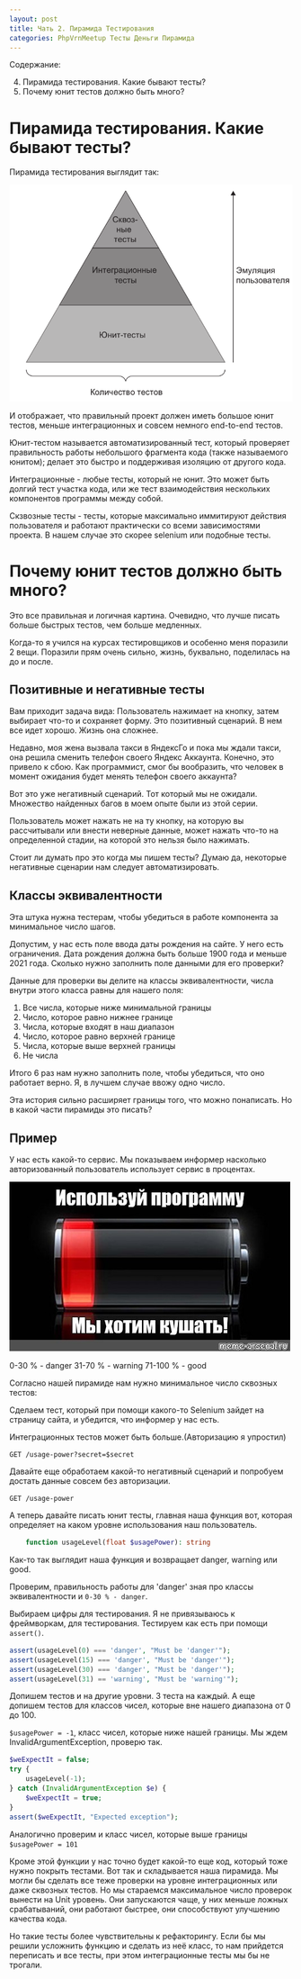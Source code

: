 ```yaml
---
layout: post
title: Чать 2. Пирамида Тестирования
categories: PhpVrnMeetup Тесты Деньги Пирамида
---
```


Содержание: 

4. Пирамида тестирования. Какие бывают тесты?
5. Почему юнит тестов должно быть много? 

# Пирамида тестирования. Какие бывают тесты?

Пирамида тестирования выглядит так:

![pyramid](/images/2021/04/pyramid.png)

И отображает, что правильный проект должен иметь большое юнит тестов,
меньше интеграционных и совсем немного end-to-end тестов. 

Юнит-тестом называется автоматизированный тест, который проверяет правильность работы небольшого фрагмента кода (также называемого
юнитом); делает это быстро и поддерживая изоляцию от другого кода.

Интеграционные - любые тесты, который не юнит. Это может быть долгий тест участка кода, или же тест взаимодействия нескольких компонентов программы между собой.

Скзвозные тесты - тесты, которые максимально иммитируют действия пользователя и работают практически со всеми зависимостями проекта. В нашем случае это скорее selenium или подобные тесты.    

# Почему юнит тестов должно быть много? 
Это все правильная и логичная картина. Очевидно, что лучше писать больше быстрых тестов, чем больше медленных.

Когда-то я учился на курсах тестировщиков и особенно меня поразили 
2 вещи. Поразили прям очень сильно, жизнь, буквально, поделилась на до и после. 

## Позитивные и негативные тесты

Вам приходит задача вида: Пользователь нажимает на кнопку, затем выбирает что-то и сохраняет форму. 
Это позитивный сценарий. В нем все идет хорошо. Жизнь она сложнее. 

Недавно, моя жена вызвала такси в ЯндексГо и пока мы ждали такси, она решила сменить телефон своего Яндекс Аккаунта. 
Конечно, это привело к сбою. Как программист, смог бы вообразить,
что человек в момент ожидания будет менять телефон своего аккаунта?

Вот это уже негативный сценарий. Тот который мы не ожидали. Множество найденных багов в моем опыте были из этой серии.

Пользователь может нажать не на ту кнопку, на которую вы рассчитывали или внести неверные данные, может нажать что-то на определенной стадии, на которой это нельзя было нажимать.

Стоит ли думать про это когда мы пишем тесты? Думаю да, некоторые негативные сценарии нам следует автоматизировать.

## Классы эквивалентности 

Эта штука нужна тестерам, чтобы убедиться в работе компонента за минимальное число шагов. 

Допустим, у нас есть поле ввода даты рождения на сайте. У него есть ограничения. Дата рождения 
должна быть больше 1900 года и меньше 2021 года. Сколько нужно заполнить поле данными для его проверки?

Данные для проверки вы делите на классы эквивалентности, числа внутри этого класса равны для нашего поля:

1. Все числа, которые ниже минимальной границы
2. Число, которое равно нижнее границе
3. Числа, которые входят в наш диапазон
4. Число, которое равно верхней границе
5. Числа, которые выше верхней границы
6. Не числа

Итого 6 раз нам нужно заполнить поле, чтобы убедиться, что оно работает верно. Я, в лучшем случае ввожу одно число.

Эта история сильно расширяет границы того, что можно понаписать. Но в какой части пирамиды это писать? 

## Пример

У нас есть какой-то сервис. Мы показываем информер насколько авторизованный пользователь использует сервис в процентах. 

![pyramid](/images/2021/04/usage-power.jpg)

0-30 % - danger 
31-70 % - warning
71-100 % - good

Согласно нашей пирамиде нам нужно минимальное число сквозных тестов:

Сделаем тест, который при помощи какого-то Selenium зайдет на страницу сайта, и убедится, что информер у нас есть.

Интеграционных тестов может быть больше.(Авторизацию я упростил)

```
GET /usage-power?secret=$secret
```

Давайте еще обработаем какой-то негативный сценарий и попробуем достать данные совсем без авторизации.

```
GET /usage-power
```

А теперь давайте писать юнит тесты, главная наша функция вот, которая определяет на каком уровне
использования наш пользователь.

```php
    function usageLevel(float $usagePower): string
```

Как-то так выглядит наша функция и возвращает danger, warning или good.

Проверим, правильность работы для 'danger' зная про классы эквивалентности и `0-30 % - danger`. 

Выбираем цифры для тестирования. Я не привязываюсь к фреймворкам, для тестирования. Тестируем как есть при помощи `assert()`.

```php
assert(usageLevel(0) === 'danger', "Must be 'danger'");
assert(usageLevel(15) === 'danger', "Must be 'danger'");
assert(usageLevel(30) === 'danger', "Must be 'danger'");
assert(usageLevel(31) == 'warning', "Must be 'warning'");
```

Допишем тестов и на другие уровни. 3 теста на каждый. А еще допишем тестов для классов чисел, которые вне нашего диапазона от 0 до 100.

`$usagePower = -1`, класс чисел, которые ниже нашей границы. Мы ждем InvalidArgumentException, проверю так.

```php
$weExpectIt = false;
try {
    usageLevel(-1);   
} catch (InvalidArgumentException $e) {
    $weExpectIt = true;
}
assert($weExpectIt, "Expected exception");
```

Аналогично проверим и класс чисел, которые выше границы `$usagePower = 101`

Кроме этой функции у нас точно будет какой-то еще код, который тоже нужно покрыть тестами. Вот так и складывается наша пирамида. Мы могли бы сделать все теже проверки на уровне интеграционных или даже сквозных тестов. Но мы стараемся максимальное число проверок вынести на Unit уровень. Они запускаются чаще, у них меньше ложных срабатываний, они работают быстрее, они способствуют улучшению качества кода.

Но такие тесты более чувствительны к рефакторингу. Если бы мы решили усложнить функцию и сделать из неё класс, то нам прийдется переписать и все тесты, при этом интеграционные тесты мы бы не трогали.




